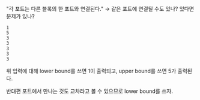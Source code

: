 "각 포트는 다른 블록의 한 포트와 연결된다." → 같은 포트에 연결될 수도 있나? 있다면 문제가 있나?

```
1
5
3
3
3
3
3
```

위 입력에 대해 lower bound를 쓰면 1이 출력되고, upper bound를 쓰면 5가 출력된다.

반대편 포트에서 만나는 것도 교차라고 볼 수 있으므로 lower bound를 쓰자.
